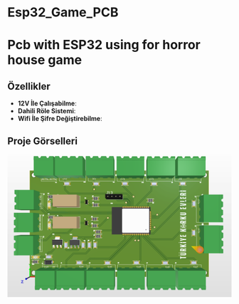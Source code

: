 # Esp32_Game_PCB
# Pcb with ESP32 using for horror house game

## Özellikler
- **12V İle Çalışabilme**:
- **Dahili Röle Sistemi**:
- **Wifi İle Şifre Değiştirebilme**:


## Proje Görselleri
![Proje Demo](PCB.png)
